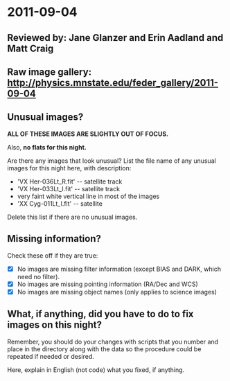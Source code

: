 # 2011-09-04

## Reviewed by:   Jane Glanzer and Erin Aadland and Matt Craig 

## Raw image gallery: http://physics.mnstate.edu/feder_gallery/2011-09-04

## Unusual images?

**ALL OF THESE IMAGES ARE SLIGHTLY OUT OF FOCUS.**

Also, **no flats for this night.**

Are there any images that look unusual? List the file name of any unusual images for this night here, with description:

+ 'VX Her-036Lt_R.fit' -- satellite track
+ 'VX Her-033Lt_I.fit' -- satellite track
+ very faint white vertical line in most of the images
+ 'XX Cyg-011Lt_I.fit' -- satellite

Delete this list if there are no unusual images.

## Missing information?

Check these off if they are true:

- [x] No images are missing filter information (except BIAS and DARK, which need no filter).
- [x] No images are missing pointing information (RA/Dec and WCS)
- [x] No images are missing object names (only applies to science images)

## What, if anything, did you have to do to fix images on this night?

Remember, you should do your changes with scripts that you number and place in the
directory along with the data so the procedure could be repeated if needed or
desired.

Here, explain in English (not code) what you fixed, if anything.
